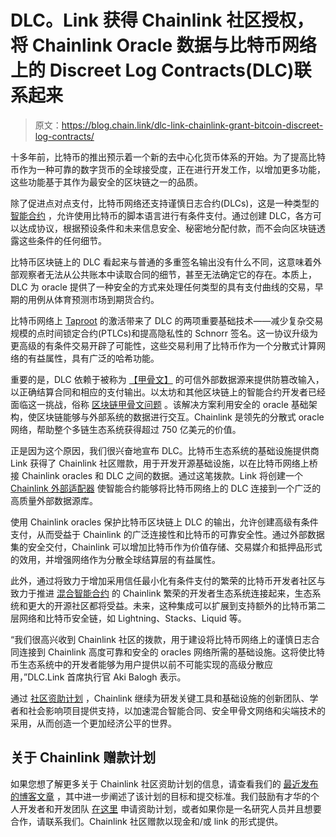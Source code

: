 # DLC。Link 获得 Chainlink 社区授权，将 Chainlink Oracle 数据与比特币网络上的 Discreet Log Contracts(DLC)联系起来

> 原文：<https://blog.chain.link/dlc-link-chainlink-grant-bitcoin-discreet-log-contracts/>

十多年前，比特币的推出预示着一个新的去中心化货币体系的开始。为了提高比特币作为一种可靠的数字货币的全球接受度，正在进行开发工作，以增加更多功能，这些功能基于其作为最安全的区块链之一的品质。

除了促进点对点支付，比特币网络还支持谨慎日志合约(DLCs)，这是一种类型的 [智能合约](https://chain.link/education/smart-contracts) ，允许使用比特币的脚本语言进行有条件支付。通过创建 DLC，各方可以达成协议，根据预设条件和未来信息安全、秘密地分配付款，而不会向区块链透露这些条件的任何细节。

比特币区块链上的 DLC 看起来与普通的多重签名输出没有什么不同，这意味着外部观察者无法从公共账本中读取合同的细节，甚至无法确定它的存在。本质上，DLC 为 oracle 提供了一种安全的方式来处理任何类型的具有支付曲线的交易，早期的用例从体育预测市场到期货合约。

比特币网络上 [Taproot](https://bitcoinmagazine.com/technical/taproot-coming-what-it-and-how-it-will-benefit-bitcoin) 的激活带来了 DLC 的两项重要基础技术——减少复杂交易规模的点时间锁定合约(PTLCs)和提高隐私性的 Schnorr 签名。这一协议升级为更高级的有条件交易开辟了可能性，这些交易利用了比特币作为一个分散式计算网络的有益属性，具有广泛的哈希功能。

重要的是，DLC 依赖于被称为 [【甲骨文】](https://chain.link/education/blockchain-oracles) 的可信外部数据源来提供防篡改输入，以正确结算合同和相应的支付输出。以太坊和其他区块链上的智能合约开发者已经面临这一挑战，俗称 [区块链甲骨文问题](https://blog.chain.link/what-is-the-blockchain-oracle-problem/) 。该解决方案利用安全的 oracle 基础架构，使区块链能够与外部系统的数据进行交互。Chainlink 是领先的分散式 oracle 网络，帮助整个多链生态系统获得超过 750 亿美元的价值。

正是因为这个原因，我们很兴奋地宣布 DLC。比特币生态系统的基础设施提供商 Link 获得了 Chainlink 社区赠款，用于开发开源基础设施，以在比特币网络上桥接 Chainlink oracles 和 DLC 之间的数据。通过这笔拨款。Link 将创建一个 [Chainlink 外部适配器](https://blog.chain.link/build-and-use-external-adapters/) 使智能合约能够将比特币网络上的 DLC 连接到一个广泛的高质量外部数据源库。

使用 Chainlink oracles 保护比特币区块链上 DLC 的输出，允许创建高级有条件支付，从而受益于 Chainlink 的广泛连接性和比特币的可靠安全性。通过外部数据集的安全交付，Chainlink 可以增加比特币作为价值存储、交易媒介和抵押品形式的效用，并增强网络作为分散全球结算层的有益属性。

此外，通过将致力于增加采用信任最小化有条件支付的繁荣的比特币开发者社区与致力于推进 [混合智能合约](https://blog.chain.link/hybrid-smart-contracts-explained/) 的 Chainlink 繁荣的开发者生态系统连接起来，生态系统和更大的开源社区都将受益。未来，这种集成可以扩展到支持额外的比特币第二层网络和比特币安全链，如 Lightning、Stacks、Liquid 等。

“我们很高兴收到 Chainlink 社区的拨款，用于建设将比特币网络上的谨慎日志合同连接到 Chainlink 高度可靠和安全的 oracles 网络所需的基础设施。这将使比特币生态系统中的开发者能够为用户提供以前不可能实现的高级分散应用，”DLC.Link 首席执行官 Aki Balogh 表示。

通过 [社区资助计划](https://chain.link/community/grants) ，Chainlink 继续为研发关键工具和基础设施的创新团队、学者和社会影响项目提供支持，以加速混合智能合同、安全甲骨文网络和尖端技术的采用，从而创造一个更加经济公平的世界。

## 关于 Chainlink 赠款计划

如果您想了解更多关于 Chainlink 社区资助计划的信息，请查看我们的 [最近发布的博客文章](https://blog.chain.link/introducing-the-chainlink-community-grant-program/) ，其中进一步阐述了该计划的目标和提交标准。我们鼓励有才华的个人开发者和开发团队 [在这里](https://chainlinkgrants.typeform.com/to/efEbsq) 申请资助计划，或者如果你是一名研究人员并且想要合作，请联系我们。Chainlink 社区赠款以现金和/或 link 的形式提供。